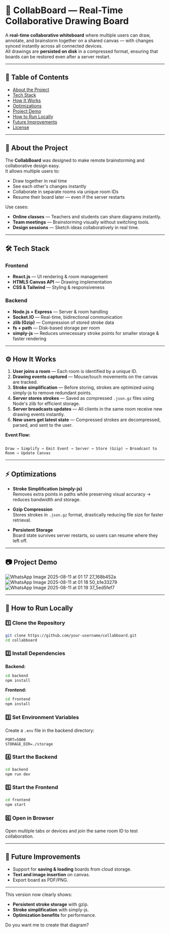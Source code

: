 
# 🎨 CollabBoard — Real-Time Collaborative Drawing Board

A **real-time collaborative whiteboard** where multiple users can draw, annotate, and brainstorm together on a shared canvas — with changes synced instantly across all connected devices.  
All drawings are **persisted on disk** in a compressed format, ensuring that boards can be restored even after a server restart.

---

## 📌 Table of Contents
- [About the Project](#-about-the-project)
- [Tech Stack](#-tech-stack)
- [How It Works](#-how-it-works)
- [Optimizations](#-optimizations)
- [Project Demo](#-project-demo)
- [How to Run Locally](#-how-to-run-locally)
- [Future Improvements](#-future-improvements)
- [License](#-license)

---

## 📖 About the Project

The **CollabBoard** was designed to make remote brainstorming and collaborative design easy.  
It allows multiple users to:
- Draw together in real time
- See each other's changes instantly
- Collaborate in separate rooms via unique room IDs
- Resume their board later — even if the server restarts

Use cases:
- **Online classes** — Teachers and students can share diagrams instantly.
- **Team meetings** — Brainstorming visually without switching tools.
- **Design sessions** — Sketch ideas collaboratively in real time.

---

## 🛠 Tech Stack

### **Frontend**
- **React.js** — UI rendering & room management
- **HTML5 Canvas API** — Drawing implementation
- **CSS & Tailwind** — Styling & responsiveness

### **Backend**
- **Node.js + Express** — Server & room handling
- **Socket.IO** — Real-time, bidirectional communication
- **zlib (Gzip)** — Compression of stored stroke data
- **fs + path** — Disk-based storage per room
- **simply-js** — Reduces unnecessary stroke points for smaller storage & faster rendering

---

## ⚙ How It Works

1. **User joins a room** — Each room is identified by a unique ID.
2. **Drawing events captured** — Mouse/touch movements on the canvas are tracked.
3. **Stroke simplification** — Before storing, strokes are optimized using simply-js to remove redundant points.
4. **Server stores strokes** — Saved as compressed `.json.gz` files using Node's zlib for efficient storage.
5. **Server broadcasts updates** — All clients in the same room receive new drawing events instantly.
6. **New users get latest state** — Compressed strokes are decompressed, parsed, and sent to the user.

**Event Flow:**
```

Draw → Simplify → Emit Event → Server → Store (Gzip) → Broadcast to Room → Update Canvas

````

---

## ⚡ Optimizations

- **Stroke Simplification (simply-js)**  
  Removes extra points in paths while preserving visual accuracy → reduces bandwidth and storage.
  
- **Gzip Compression**  
  Stores strokes in `.json.gz` format, drastically reducing file size for faster retrieval.

- **Persistent Storage**  
  Board state survives server restarts, so users can resume where they left off.

---

## 📷 Project Demo
![WhatsApp Image 2025-08-11 at 01 17 27_168b452a](https://github.com/user-attachments/assets/b4a29e24-0b2f-453a-8660-4a8aa9b5fdcf)
![WhatsApp Image 2025-08-11 at 01 18 50_b1e33279](https://github.com/user-attachments/assets/51f46a52-d7b0-45cd-9b6e-ff8aa0b8b391)
![WhatsApp Image 2025-08-11 at 01 19 37_5ed5fef7](https://github.com/user-attachments/assets/31adf6e3-4023-4f48-a98c-2d18a906b547)


---

## 🚀 How to Run Locally

### **1️⃣ Clone the Repository**
```bash
git clone https://github.com/your-username/collabboard.git
cd collabboard
````

### **2️⃣ Install Dependencies**

**Backend:**

```bash
cd backend
npm install
```

**Frontend:**

```bash
cd frontend
npm install
```

### **3️⃣ Set Environment Variables**

Create a `.env` file in the backend directory:

```env
PORT=5000
STORAGE_DIR=./storage
```

### **4️⃣ Start the Backend**

```bash
cd backend
npm run dev
```

### **5️⃣ Start the Frontend**

```bash
cd frontend
npm start
```

### **6️⃣ Open in Browser**

Open multiple tabs or devices and join the same room ID to test collaboration.

---

## 🔮 Future Improvements

* Support for **saving & loading** boards from cloud storage.
* **Text and image insertion** on canvas.
* Export board as PDF/PNG.


---

This version now clearly shows:
- **Persistent stroke storage** with gzip.
- **Stroke simplification** with simply-js.
- **Optimization benefits** for performance.


Do you want me to create that diagram?
```
